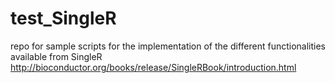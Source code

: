 # test_SingleR
repo for sample scripts for the implementation of the different functionalities available from SingleR http://bioconductor.org/books/release/SingleRBook/introduction.html

